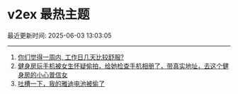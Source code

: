 # v2ex 最热主题

最近更新时间: 2025-06-03 13:03:05

--- 
1. [你们觉得一周内, 工作日几天比较舒服?](https://www.v2ex.com/t/1135909) 
2. [健身房玩手机被女生怀疑偷拍，给她检查手机相册了，带真实地址，去这个健身房的小心普信女](https://www.v2ex.com/t/1135915) 
3. [吐槽一下，我的雅迪电池被偷了](https://www.v2ex.com/t/1135924) 
